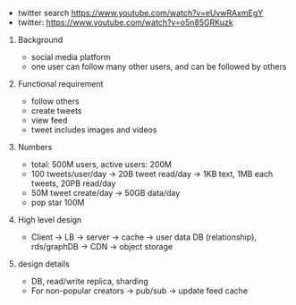 - twitter search https://www.youtube.com/watch?v=eUvwRAxmEgY
- twitter: https://www.youtube.com/watch?v=o5n85GRKuzk

1. Background
   - social media platform
   - one user can follow many other users, and can be followed by others
2. Functional requirement
    - follow others
    - create tweets
    - view feed
    - tweet includes images and videos
3. Numbers 
    - total: 500M users, active users: 200M
    - 100 tweets/user/day -> 20B tweet read/day -> 1KB text, 1MB each tweets, 20PB read/day
    - 50M tweet create/day -> 50GB data/day
    - pop star 100M
4. High level design
   - Client -> LB -> server -> cache -> user data DB (relationship), rds/graphDB
                            -> CDN -> object storage   

5. design details
   - DB, read/write replica, sharding  
   - For non-popular creators -> pub/sub -> update feed cache